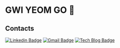 # GWI YEOM GO 👋


## Contacts
[![Linkedin Badge](https://img.shields.io/badge/-LinkedIn-blue?style=flat-square&logo=Linkedin&logoColor=white&link=https://www.linkedin.com/in/gwiyeom-go-aba947229/)](https://www.linkedin.com/in/gwiyeom-go-aba947229/)
[![Gmail Badge](https://img.shields.io/badge/Gmail-d14836?style=flat-square&logo=Gmail&logoColor=white&link=mailto:gwiyeomgo@gmail.com)](mailto:gwiyeomgo@gmail.com)
 [![Tech Blog Badge](http://img.shields.io/badge/-Tech%20blog-black?style=flat-square&logo=github&link=https://gwiyeomgo.github.io/blog/)](https://gwiyeomgo.github.io/)



